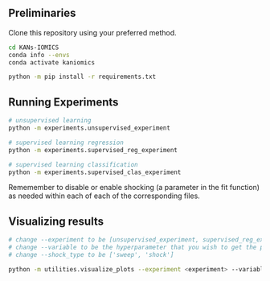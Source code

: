 ## Preliminaries

Clone this repository using your preferred method.
```bash
cd KANs-IOMICS
conda info --envs
conda activate kaniomics

python -m pip install -r requirements.txt
```

## Running Experiments

```bash
# unsupervised learning
python -m experiments.unsupervised_experiment

# supervised learning regression
python -m experiments.supervised_reg_experiment

# supervised learning classification
python -m experiments.supervised_clas_experiment  
```

Rememember to disable or enable shocking (a parameter in the fit function) as needed within each of each of the corresponding files.

## Visualizing results

```bash
# change --experiment to be [unsupervised_experiment, supervised_reg_experiment, supervised_clas_experiment]
# change --variable to be the hyperparameter that you wish to get the plots for
# change --shock_type to be ['sweep', 'shock']

python -m utilities.visualize_plots --experiment <experiment> --variable <hyperparameter> --shock_type <shock_type>
```
